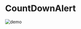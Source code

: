 # CountDownAlert

![demo](https://user-images.githubusercontent.com/7196624/95304670-f1985480-08bf-11eb-8afc-9f6054468a0b.gif)

